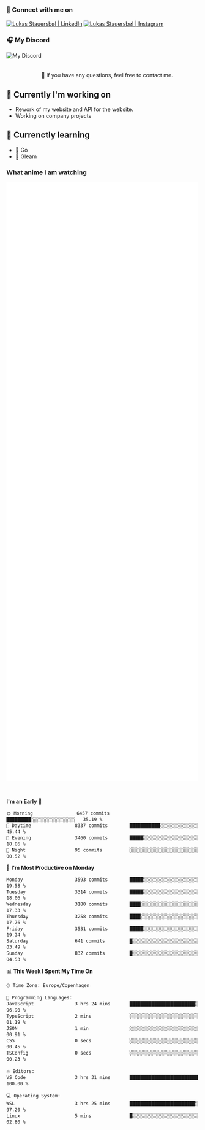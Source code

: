 ### 🔗 Connect with me on
<a href="https://www.instagram.com/lukas_stauersbol" target="_blank"><img align="center" src="https://raw.githubusercontent.com/stauersbol/stauersbol/main/images/instagram.svg" alt="Lukas Stauersbøl | LinkedIn" width="30px"/></a>
<a href="https://www.linkedin.com/in/lukas-stauersbol/" target="_blank"><img align="center" src="https://raw.githubusercontent.com/stauersbol/stauersbol/main/images/linkedin.svg" alt="Lukas Stauersbøl | Instagram" width="30px"/></a>

<p align="center">
 <h3>🎧 My Discord</h3>
 <img align="left" height="55px" src="https://discord.c99.nl/widget/theme-2/147806323323568128.png" alt="My Discord" />
</p>

<br/>
<br/>
<br/>
💬 If you have any questions, feel free to contact me.

## 🔭 Currently I'm working on
- Rework of my website and API for the website.
- Working on company projects
 
## 🌱 Currenctly learning
- 💙 Go
- 💜 Gleam

### What anime I am watching
<a href="https://anilist.co/user/slashiy/" align="center"><img align="center" width="500px" src="metrics.plugin.personal.anilist.svg" /></a>

<br/>

<!--START_SECTION:waka-->
**I'm an Early 🐤** 

```text
🌞 Morning                6457 commits        █████████░░░░░░░░░░░░░░░░   35.19 % 
🌆 Daytime                8337 commits        ███████████░░░░░░░░░░░░░░   45.44 % 
🌃 Evening                3460 commits        █████░░░░░░░░░░░░░░░░░░░░   18.86 % 
🌙 Night                  95 commits          ░░░░░░░░░░░░░░░░░░░░░░░░░   00.52 % 
```
📅 **I'm Most Productive on Monday** 

```text
Monday                   3593 commits        █████░░░░░░░░░░░░░░░░░░░░   19.58 % 
Tuesday                  3314 commits        █████░░░░░░░░░░░░░░░░░░░░   18.06 % 
Wednesday                3180 commits        ████░░░░░░░░░░░░░░░░░░░░░   17.33 % 
Thursday                 3258 commits        ████░░░░░░░░░░░░░░░░░░░░░   17.76 % 
Friday                   3531 commits        █████░░░░░░░░░░░░░░░░░░░░   19.24 % 
Saturday                 641 commits         █░░░░░░░░░░░░░░░░░░░░░░░░   03.49 % 
Sunday                   832 commits         █░░░░░░░░░░░░░░░░░░░░░░░░   04.53 % 
```


📊 **This Week I Spent My Time On** 

```text
🕑︎ Time Zone: Europe/Copenhagen

💬 Programming Languages: 
JavaScript               3 hrs 24 mins       ████████████████████████░   96.90 % 
TypeScript               2 mins              ░░░░░░░░░░░░░░░░░░░░░░░░░   01.19 % 
JSON                     1 min               ░░░░░░░░░░░░░░░░░░░░░░░░░   00.91 % 
CSS                      0 secs              ░░░░░░░░░░░░░░░░░░░░░░░░░   00.45 % 
TSConfig                 0 secs              ░░░░░░░░░░░░░░░░░░░░░░░░░   00.23 % 

🔥 Editors: 
VS Code                  3 hrs 31 mins       █████████████████████████   100.00 % 

💻 Operating System: 
WSL                      3 hrs 25 mins       ████████████████████████░   97.20 % 
Linux                    5 mins              █░░░░░░░░░░░░░░░░░░░░░░░░   02.80 % 
```


<!--END_SECTION:waka-->
